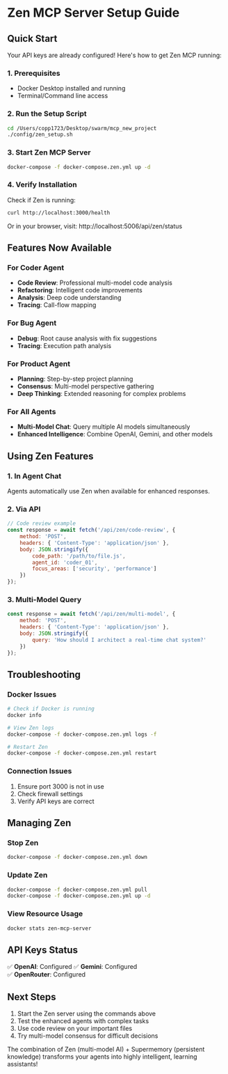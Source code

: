 # Zen MCP Server Setup Guide

## Quick Start

Your API keys are already configured! Here's how to get Zen MCP running:

### 1. Prerequisites
- Docker Desktop installed and running
- Terminal/Command line access

### 2. Run the Setup Script

```bash
cd /Users/copp1723/Desktop/swarm/mcp_new_project
./config/zen_setup.sh
```

### 3. Start Zen MCP Server

```bash
docker-compose -f docker-compose.zen.yml up -d
```

### 4. Verify Installation

Check if Zen is running:
```bash
curl http://localhost:3000/health
```

Or in your browser, visit: http://localhost:5006/api/zen/status

## Features Now Available

### For Coder Agent
- **Code Review**: Professional multi-model code analysis
- **Refactoring**: Intelligent code improvements
- **Analysis**: Deep code understanding
- **Tracing**: Call-flow mapping

### For Bug Agent
- **Debug**: Root cause analysis with fix suggestions
- **Tracing**: Execution path analysis

### For Product Agent
- **Planning**: Step-by-step project planning
- **Consensus**: Multi-model perspective gathering
- **Deep Thinking**: Extended reasoning for complex problems

### For All Agents
- **Multi-Model Chat**: Query multiple AI models simultaneously
- **Enhanced Intelligence**: Combine OpenAI, Gemini, and other models

## Using Zen Features

### 1. In Agent Chat
Agents automatically use Zen when available for enhanced responses.

### 2. Via API
```javascript
// Code review example
const response = await fetch('/api/zen/code-review', {
    method: 'POST',
    headers: { 'Content-Type': 'application/json' },
    body: JSON.stringify({
        code_path: '/path/to/file.js',
        agent_id: 'coder_01',
        focus_areas: ['security', 'performance']
    })
});
```

### 3. Multi-Model Query
```javascript
const response = await fetch('/api/zen/multi-model', {
    method: 'POST',
    headers: { 'Content-Type': 'application/json' },
    body: JSON.stringify({
        query: 'How should I architect a real-time chat system?'
    })
});
```

## Troubleshooting

### Docker Issues
```bash
# Check if Docker is running
docker info

# View Zen logs
docker-compose -f docker-compose.zen.yml logs -f

# Restart Zen
docker-compose -f docker-compose.zen.yml restart
```

### Connection Issues
1. Ensure port 3000 is not in use
2. Check firewall settings
3. Verify API keys are correct

## Managing Zen

### Stop Zen
```bash
docker-compose -f docker-compose.zen.yml down
```

### Update Zen
```bash
docker-compose -f docker-compose.zen.yml pull
docker-compose -f docker-compose.zen.yml up -d
```

### View Resource Usage
```bash
docker stats zen-mcp-server
```

## API Keys Status

✅ **OpenAI**: Configured
✅ **Gemini**: Configured  
✅ **OpenRouter**: Configured

## Next Steps

1. Start the Zen server using the commands above
2. Test the enhanced agents with complex tasks
3. Use code review on your important files
4. Try multi-model consensus for difficult decisions

The combination of Zen (multi-model AI) + Supermemory (persistent knowledge) transforms your agents into highly intelligent, learning assistants!